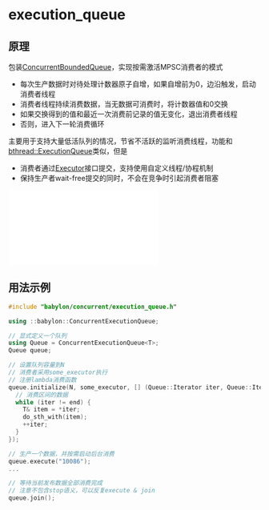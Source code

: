 # execution_queue

## 原理

包装[ConcurrentBoundedQueue](bounded_queue.md)，实现按需激活MPSC消费者的模式
- 每次生产数据时对待处理计数器原子自增，如果自增前为0，边沿触发，启动消费者线程
- 消费者线程持续消费数据，当无数据可消费时，将计数器值和0交换
- 如果交换得到的值和最近一次消费前记录的值无变化，退出消费者线程
- 否则，进入下一轮消费循环

主要用于支持大量低活队列的情况，节省不活跃的监听消费线程，功能和[bthread::ExecutionQueue](https://github.com/apache/brpc/blob/master/docs/cn/execution_queue.md)类似，但是
- 消费者通过[Executor](../executor.md)接口提交，支持使用自定义线程/协程机制
- 保持生产者wait-free提交的同时，不会在竞争时引起消费者阻塞

![](images/bthread_execution_queue.md)

## 用法示例

```c++
#include "babylon/concurrent/execution_queue.h"

using ::babylon::ConcurrentExecutionQueue;

// 显式定义一个队列
using Queue = ConcurrentExecutionQueue<T>;
Queue queue;

// 设置队列容量到N
// 消费者采用some_executor执行
// 注册lambda消费函数
queue.initialize(N, some_executor, [] (Queue::Iterator iter, Queue::Iterator end) {
  // 消费区间的数据
  while (iter != end) {
    T& item = *iter;
    do_sth_with(item);
    ++iter;
  }
});

// 生产一个数据，并按需启动后台消费
queue.execute("10086");
...

// 等待当前发布数据全部消费完成
// 注意不包含stop语义，可以反复execute & join
queue.join();
```
